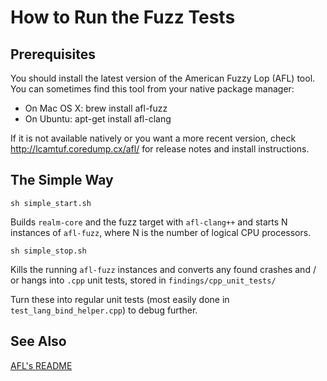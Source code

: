 # How to Run the Fuzz Tests

## Prerequisites

You should install the latest version of the American Fuzzy Lop (AFL) tool.
You can sometimes find this tool from your native package manager:

- On Mac OS X: brew install afl-fuzz
- On Ubuntu: apt-get install afl-clang

If it is not available natively or you want a more recent version,
check http://lcamtuf.coredump.cx/afl/ for release notes and install instructions.

## The Simple Way

`sh simple_start.sh`

Builds `realm-core` and the fuzz target with `afl-clang++` and starts N instances of `afl-fuzz`, where N is the number of logical CPU processors.

`sh simple_stop.sh`

Kills the running `afl-fuzz` instances and converts any found crashes and / or hangs into `.cpp` unit tests, stored in `findings/cpp_unit_tests/`

Turn these into regular unit tests (most easily done in `test_lang_bind_helper.cpp`) to debug further.

## See Also

[AFL's README](http://lcamtuf.coredump.cx/afl/README.txt)
